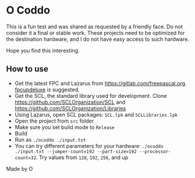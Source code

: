 # O Coddo

This is a fun test and was shared as requested by a friendly face. Do not consider it a final or stable work. These projects need to be optimized for the destination hardware, and I do not have easy access to such hardware.

Hope you find this interesting.

## How to use

- Get the latest FPC and Lazarus from https://gitlab.com/freepascal.org. [fpcupdeluxe](https://github.com/LongDirtyAnimAlf/fpcupdeluxe/)  is suggested.
- Get the SCL, the standard library used for development. Clone https://github.com/SCLOrganization/SCL and https://github.com/SCLOrganization/Libraries
- Using Lazarus, open SCL packages: `SCL.lpk` and `SCLLibraries.lpk`
- Open the project from `src` folder
- Make sure you set build mode to `Release`
- Build
- Run as `./ocoddo ./input.txt`
- You can try different parameters for your hardware: `./ocoddo ./input.txt --jumper-count=192 --part-size=192 --processor-count=32`. Try values from `128`, `192`, `256`, and up



Made by O

